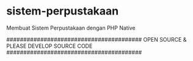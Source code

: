 # sistem-perpustakaan
Membuat Sistem Perpustakaan dengan PHP Native

########################################
OPEN SOURCE & PLEASE DEVELOP SOURCE CODE
########################################
